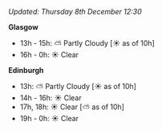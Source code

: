 *Updated: Thursday 8th December 12:30*

**Glasgow**

* 13h - 15h: :partly_sunny: Partly Cloudy [:sunny: as of 10h]
* 16h - 0h: :sunny: Clear

**Edinburgh**

* 13h: :partly_sunny: Partly Cloudy [:sunny: as of 10h]
* 14h - 16h: :sunny: Clear
* 17h, 18h: :sunny: Clear [:partly_sunny: as of 10h]
* 19h - 0h: :sunny: Clear
